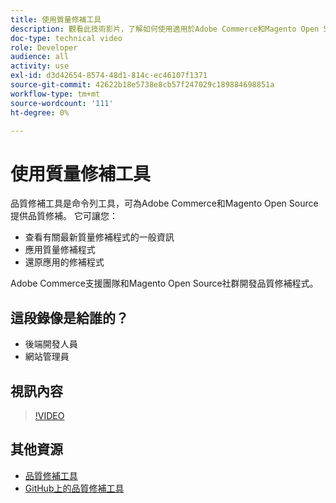 ```yaml
---
title: 使用質量修補工具
description: 觀看此技術影片，了解如何使用適用於Adobe Commerce和Magento Open Source的品質修補工具。
doc-type: technical video
role: Developer
audience: all
activity: use
exl-id: d3d42654-8574-48d1-814c-ec46107f1371
source-git-commit: 42622b18e5738e8cb57f247029c189884698851a
workflow-type: tm+mt
source-wordcount: '111'
ht-degree: 0%

---
```


# 使用質量修補工具

品質修補工具是命令列工具，可為Adobe Commerce和Magento Open Source提供品質修補。 它可讓您：

- 查看有關最新質量修補程式的一般資訊
- 應用質量修補程式
- 還原應用的修補程式

Adobe Commerce支援團隊和Magento Open Source社群開發品質修補程式。

## 這段錄像是給誰的？

- 後端開發人員
- 網站管理員

## 視訊內容

>[!VIDEO](https://video.tv.adobe.com/v/344000?quality=12&learn=on)

## 其他資源

- [品質修補工具](https://devdocs.magento.com/quality-patches/tool.html)
- [GitHub上的品質修補工具](https://github.com/magento/quality-patches)
